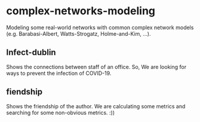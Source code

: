 # complex-networks-modeling
Modeling some real-world networks with common complex network models (e.g. Barabasi-Albert, Watts-Strogatz, Holme-and-Kim, ...).


## Infect-dublin
Shows the connections between staff of an office. So, We are looking for ways to prevent the infection of COVID-19. 

## fiendship
Shows the friendship of the author. We are calculating some metrics and searching for some non-obvious metrics. :))
